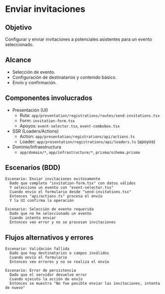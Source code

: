 # Enviar invitaciones

## Objetivo
Configurar y enviar invitaciones a potenciales asistentes para un evento seleccionado.

## Alcance
- Selección de evento.
- Configuración de destinatarios y contenido básico.
- Envío y confirmación.

## Componentes involucrados
- Presentación (UI)
  - Ruta: `app/presentation/registrations/routes/send-invitations.tsx`
  - Form: `invitation-form.tsx`
  - Apoyos: `event-selector.tsx`, `event-combobox.tsx`
- SSR (Loaders/Actions)
  - Action: `app/presentation/registrations/api/actions.ts`
  - Loader: `app/presentation/registrations/api/loaders.ts` (apoyos)
- Dominio/Infraestructura
  - `app/domain/*`, `app/infrastructure/*`, `prisma/schema.prisma`

## Escenarios (BDD)

```gherkin
Escenario: Enviar invitaciones exitosamente
  Dado que completo "invitation-form.tsx" con datos válidos
  Y selecciono un evento con "event-selector.tsx"
  Cuando envío el formulario desde "send-invitations.tsx"
  Entonces "api/actions.ts" procesa el envío
  Y la UI confirma la operación

Escenario: Selección de evento requerida
  Dado que no he seleccionado un evento
  Cuando intento enviar
  Entonces veo error y no se procesan invitaciones
```

## Flujos alternativos y errores

```gherkin
Escenario: Validación fallida
  Dado que hay destinatarios o campos inválidos
  Cuando envío el formulario
  Entonces veo errores y no se realiza el envío

Escenario: Error de persistencia
  Dado que el servidor devuelve error
  Cuando ejecuto la acción de envío
  Entonces se muestra "No fue posible enviar las invitaciones, intenta de nuevo"
```